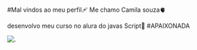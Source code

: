 #Mal vindos ao meu perfil🩹
Me chamo Camila souza🫀

desenvolvo meu curso no alura do javas Script💟
#APAIXONADA

![.](https://media1.tenor.com/m/Oc5mF8SS7O0AAAAC/yadav.gif)
